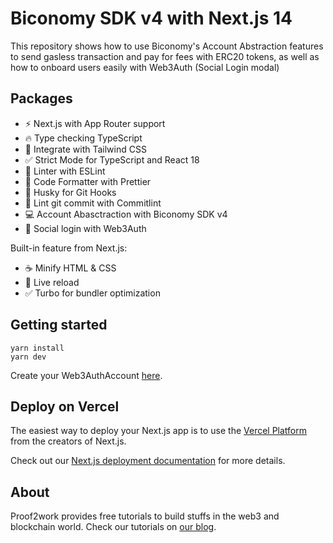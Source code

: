 # Biconomy SDK v4 with Next.js 14

This repository shows how to use Biconomy's Account Abstraction features to send gasless transaction and pay for fees with ERC20 tokens, as well as how to onboard users easily with Web3Auth (Social Login modal)

## Packages

- ⚡ Next.js with App Router support
- 🔥 Type checking TypeScript
- 💎 Integrate with Tailwind CSS
- ✅ Strict Mode for TypeScript and React 18
- 📏 Linter with ESLint
- 💖 Code Formatter with Prettier
- 🦊 Husky for Git Hooks
- 🚓 Lint git commit with Commitlint
- 💻 Account Abasctraction with Biconomy SDK v4
- 🚀 Social login with Web3Auth

Built-in feature from Next.js:

- ☕ Minify HTML & CSS
- 💨 Live reload
- ✅ Turbo for bundler optimization

## Getting started

```
yarn install
yarn dev
```
Create your Web3AuthAccount [here](https://web3auth.io/).

## Deploy on Vercel

The easiest way to deploy your Next.js app is to use the [Vercel Platform](https://vercel.com/new?utm_medium=default-template&filter=next.js&utm_source=create-next-app&utm_campaign=create-next-app-readme) from the creators of Next.js.

Check out our [Next.js deployment documentation](https://nextjs.org/docs/deployment) for more details.

## About
Proof2work provides free tutorials to build stuffs in the web3 and blockchain world. Check our tutorials on [our blog](https://www.proof2work.com/).

